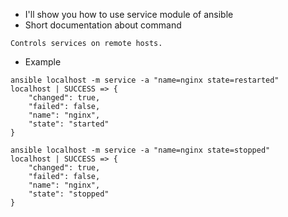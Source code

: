 * I'll show you how to use service module of ansible
* Short documentation about command
```
Controls services on remote hosts.
```
* Example
```
ansible localhost -m service -a "name=nginx state=restarted"
localhost | SUCCESS => {
    "changed": true, 
    "failed": false, 
    "name": "nginx", 
    "state": "started"
}
```
```
ansible localhost -m service -a "name=nginx state=stopped"
localhost | SUCCESS => {
    "changed": true, 
    "failed": false, 
    "name": "nginx", 
    "state": "stopped"
}
```

